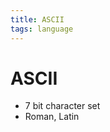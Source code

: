 ```yaml
---
title: ASCII
tags: language
---
```


# ASCII
- 7 bit character set
- Roman, Latin


































